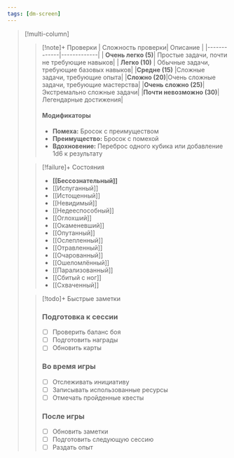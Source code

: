 ```yaml
---
tags: [dm-screen]
---
```


> [!multi-column]
>
> > [!note]+ Проверки
> >| Сложность проверки| Описание |
> >|-------------|-------------|
> >| **Очень легко (5)**| Простые задачи, почти не требующие навыков|
> >| **Легко (10)** | Обычные задачи, требующие базовых навыков|
> > |**Средне (15)** |Сложные задачи, требующие опыта|
> > |**Сложно (20)**|Очень сложные задачи, требующие мастерства|
> > |**Очень сложно (25)**|Экстремально сложные задачи|
> > |**Почти невозможно (30)**|Легендарные достижения|
> >
> > #### Модификаторы
> > - **Помеха:** Бросок с преимуществом
> > - **Преимущество:** Бросок с помехой
> > - **Вдохновение:** Переброс одного кубика или добавление 1d6 к результату
>
> > [!failure]+ Состояния
> > - **[[Бессознательный]]**
> > - [[Испуганный]]
> > - [[Истощенный]]
> > - [[Невидимый]]
> > - [[Недееспособный]]
> > - [[Оглохший]]
> > - [[Окаменевший]]
> > - [[Опутанный]]
> > - [[Ослепленный]]
> > - [[Отравленный]]
> > - [[Очарованный]]
> > - [[Ошеломлённый]]
> > - [[Парализованный]]
> > - [[Сбитый с ног]]
> > - [[Схваченный]]
>
> > [!todo]+ Быстрые заметки
> >
> > ### Подготовка к сессии
> >
> > - [ ] Проверить баланс боя
> > - [ ] Подготовить награды
> > - [ ] Обновить карты
> >
> > ### Во время игры
> >
> > - [ ] Отслеживать инициативу
> > - [ ] Записывать использованные ресурсы
> > - [ ] Отмечать пройденные квесты
> >
> > ### После игры
> >
> > - [ ] Обновить заметки
> > - [ ] Подготовить следующую сессию
> > - [ ] Раздать опыт
